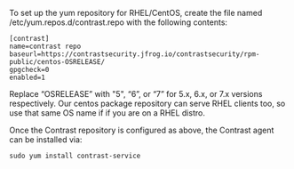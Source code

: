 To set up the yum repository for RHEL/CentOS, create the file named
/etc/yum.repos.d/contrast.repo with the following contents:

    [contrast]
    name=contrast repo
    baseurl=https://contrastsecurity.jfrog.io/contrastsecurity/rpm-public/centos-OSRELEASE/
    gpgcheck=0
    enabled=1

Replace “OSRELEASE” with "5", “6”, or “7” for 5.x, 6.x, or 7.x versions
respectively. Our centos package repository can serve RHEL clients too, so use
that same OS name if if you are on a RHEL distro.

Once the Contrast repository is configured as above, the Contrast agent can be installed via:

    sudo yum install contrast-service



